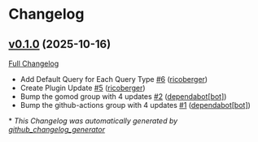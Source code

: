 # Changelog

## [v0.1.0](https://github.com/ricoberger/grafana-kubernetes-plugin/tree/v0.1.0) (2025-10-16)

[Full Changelog](https://github.com/ricoberger/grafana-kubernetes-plugin/compare/04df6a3abc81a487afe3c147c56cc929e31f3032...v0.1.0)

- Add Default Query for Each Query Type [\#6](https://github.com/ricoberger/grafana-kubernetes-plugin/pull/6) ([ricoberger](https://github.com/ricoberger))
- Create Plugin Update [\#5](https://github.com/ricoberger/grafana-kubernetes-plugin/pull/5) ([ricoberger](https://github.com/ricoberger))
- Bump the gomod group with 4 updates [\#2](https://github.com/ricoberger/grafana-kubernetes-plugin/pull/2) ([dependabot[bot]](https://github.com/apps/dependabot))
- Bump the github-actions group with 4 updates [\#1](https://github.com/ricoberger/grafana-kubernetes-plugin/pull/1) ([dependabot[bot]](https://github.com/apps/dependabot))



\* *This Changelog was automatically generated by [github_changelog_generator](https://github.com/github-changelog-generator/github-changelog-generator)*
